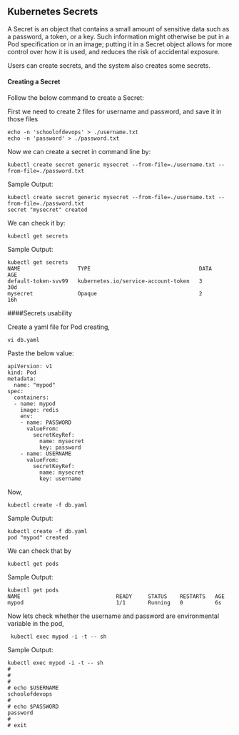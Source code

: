 ## Kubernetes Secrets

A Secret is an object that contains a small amount of sensitive data such as a password, a token, or a key. Such information might otherwise be put in a Pod specification or in an image; putting it in a Secret object allows for more control over how it is used, and reduces the risk of accidental exposure.

Users can create secrets, and the system also creates some secrets.

#### Creating a Secret

Follow the below command to create a Secret:

First we need to create 2 files for username and password, and save it in those files
```
echo -n 'schoolofdevops' > ./username.txt
echo -n 'password' > ./password.txt
```

Now we can create a secret in command line by:
```
kubectl create secret generic mysecret --from-file=./username.txt --from-file=./password.txt
```
Sample Output:

```
kubectl create secret generic mysecret --from-file=./username.txt --from-file=./password.txt
secret "mysecret" created
```
We can check it by:

```
kubectl get secrets
```

Sample Output:
```
kubectl get secrets
NAME                  TYPE                                  DATA      AGE
default-token-svv99   kubernetes.io/service-account-token   3         30d
mysecret              Opaque                                2         16h
```

####Secrets usability

Create a yaml file for Pod creating,

```
vi db.yaml
```

Paste the below value:

```
apiVersion: v1
kind: Pod
metadata:
  name: "mypod"
spec:
  containers:
  - name: mypod
    image: redis
    env:
    - name: PASSWORD
      valueFrom:
        secretKeyRef:
          name: mysecret
          key: password
    - name: USERNAME
      valueFrom:
        secretKeyRef:
          name: mysecret
          key: username
```

Now,

```
kubectl create -f db.yaml
```

Sample Output:

```
kubectl create -f db.yaml
pod "mypod" created
```

We can check that by

```
kubectl get pods
```

Sample Output:

```
kubectl get pods
NAME                              READY     STATUS    RESTARTS   AGE
mypod                             1/1       Running   0          6s
```

Now lets check whether the username and password are environmental variable in the pod,

```
 kubectl exec mypod -i -t -- sh
```

Sample Output:

```
kubectl exec mypod -i -t -- sh
#
#
#
# echo $USERNAME
schoolofdevops
#
# echo $PASSWORD
password
#
# exit
```
